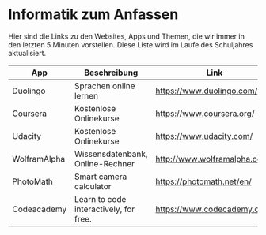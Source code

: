 # Informatik zum Anfassen

Hier sind die Links zu den Websites, Apps und Themen, die wir immer in den letzten 5 Minuten vorstellen.
Diese Liste wird im Laufe des Schuljahres aktualisiert.

| App          | Beschreibung                           | Link                         |
| ------------ | --------------------------------       | ---------------------------- |
| Duolingo     | Sprachen online lernen                 | https://www.duolingo.com/    |
| Coursera     | Kostenlose Onlinekurse                 | https://www.coursera.org/    |
| Udacity      | Kostenlose Onlinekurse                 | https://www.udacity.com/     |
| WolframAlpha | Wissensdatenbank, Online-Rechner       | http://www.wolframalpha.com/ |
| PhotoMath    | Smart camera calculator                | https://photomath.net/en/    |
| Codeacademy  | Learn to code interactively, for free. | https://www.codecademy.com/  |

